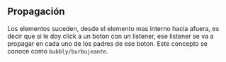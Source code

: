 ## Propagación

Los elementos suceden, desde el elemento mas interno hacia afuera, es decir que si le doy click a un boton con un listener, ese listener se va a propagar en cada uno de los padres de ese boton. 
Este concepto se conoce como `bubbly/burbujeante`. 
